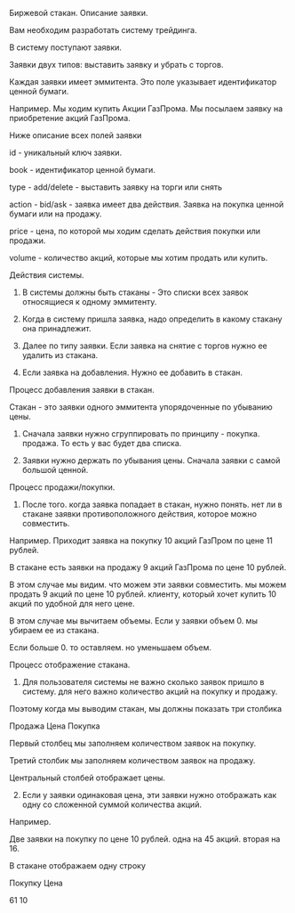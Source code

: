Биржевой стакан.
Описание заявки.

Вам необходим разработать систему трейдинга.

В систему поступают заявки. 

Заявки двух типов: выставить заявку и убрать с торгов.

Каждая заявки имеет эммитента. Это поле указывает идентификатор ценной бумаги.

Например. Мы ходим купить Акции ГазПрома. Мы посылаем заявку на приобретение акций ГазПрома.

Ниже описание всех полей заявки

id - уникальный ключ заявки.

book - идентификатор ценной бумаги.

type - add/delete - выставить заявку на торги или снять

action - bid/ask - заявка имеет два действия. Заявка на покупка ценной бумаги или на продажу.

price - цена, по которой мы ходим сделать действия покупки или продажи.

volume - количество акций, которые мы хотим продать или купить.

 

Действия системы.

1. В системы должны быть стаканы - Это списки всех заявок относящиеся к одному эммитенту.

2. Когда в систему пришла заявка, надо определить в какому стакану она принадлежит.

3. Далее по типу заявки. Если заявка на снятие с торгов нужно ее удалить из стакана.

4. Если заявка на добавления. Нужно ее добавить в стакан.

Процесс добавления заявки в стакан.

Стакан - это заявки одного эммитента упорядоченные по убыванию цены.

1. Сначала заявки нужно сгруппировать по принципу - покупка. продажа. То есть у вас будет два списка. 

2. Заявки нужно держать по убывания цены. Сначала заявки с самой большой ценной.

Процесс продажи/покупки.

1. После того. когда заявка попадает в стакан, нужно понять. нет ли в стакане заявки противоположного действия, которое можно совместить.

Например. Приходит заявка на покупку 10 акций ГазПром по цене 11 рублей. 

В стакане есть заявки на продажу 9 акций ГазПрома по цене 10 рублей.

В этом случае мы видим. что можем эти заявки совместить. мы можем продать 9 акций по цене 10 рублей. клиенту, который хочет купить 10 акций по удобной для него цене.

В этом случае мы вычитаем объемы. Если у заявки объем 0. мы убираем ее из стакана.

Если больше 0. то оставляем. но уменьшаем объем.

Процесс отображение стакана.

1. Для пользователя системы не важно сколько заявок пришло в систему. для него важно количество акций на покупку и продажу.

Поэтому когда мы выводим стакан, мы должны показать три столбика

Продажа Цена Покупка

 

Первый столбец мы заполняем количеством заявок на покупку.

Третий столбик мы заполняем количеством заявок на продажу.

Центральный столбей отображает цены.

2. Если у заявки одинаковая цена, эти заявки нужно отображать как одну со сложенной суммой количества акций.

Например. 

Две заявки на покупку по цене 10 рублей. одна на 45 акций. вторая на 16.

В стакане отображаем одну строку 

Покупку Цена 

61         10